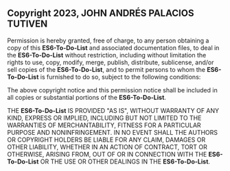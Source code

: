 ## Copyright 2023, JOHN ANDRÉS PALACIOS TUTIVEN

Permission is hereby granted, free of charge, to any person obtaining a copy of this **ES6-To-Do-List** and associated
documentation files, to deal in the **ES6-To-Do-List** without restriction, including without limitation the rights to
use, copy, modify, merge, publish, distribute, sublicense, and/or sell copies of the **ES6-To-Do-List**, and to permit
persons to whom the **ES6-To-Do-List** is furnished to do so, subject to the following conditions:

The above copyright notice and this permission notice shall be included in all copies or substantial portions of the
**ES6-To-Do-List**.

THE **ES6-To-Do-List** IS PROVIDED "AS IS", WITHOUT WARRANTY OF ANY KIND, EXPRESS OR IMPLIED, INCLUDING BUT NOT LIMITED
TO THE WARRANTIES OF MERCHANTABILITY, FITNESS FOR A PARTICULAR PURPOSE AND NONINFRINGEMENT. IN NO EVENT SHALL THE
AUTHORS OR COPYRIGHT HOLDERS BE LIABLE FOR ANY CLAIM, DAMAGES OR OTHER LIABILITY, WHETHER IN AN ACTION OF CONTRACT, TORT
OR OTHERWISE, ARISING FROM, OUT OF OR IN CONNECTION WITH THE **ES6-To-Do-List** OR THE USE OR OTHER DEALINGS IN THE
**ES6-To-Do-List**.
